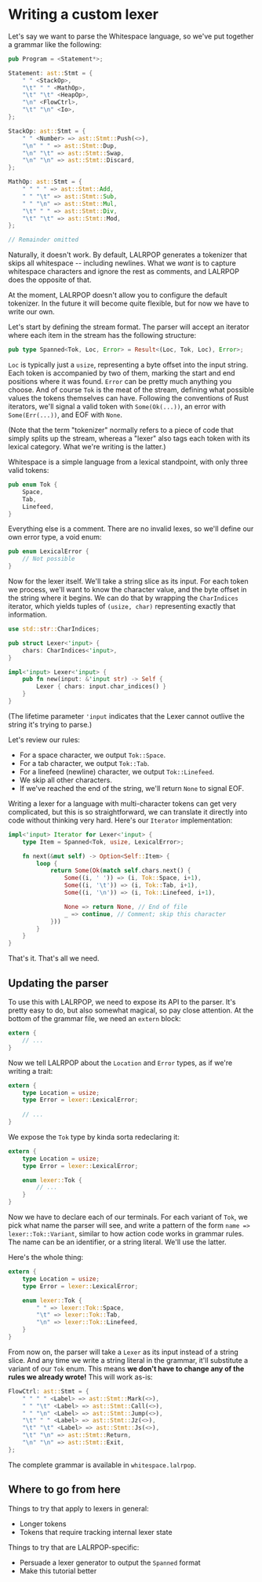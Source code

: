 # Writing a custom lexer

Let's say we want to parse the Whitespace language, so we've put together a grammar like the following:

```rust
pub Program = <Statement*>;

Statement: ast::Stmt = {
    " " <StackOp>,
    "\t" " " <MathOp>,
    "\t" "\t" <HeapOp>,
    "\n" <FlowCtrl>,
    "\t" "\n" <Io>,
};

StackOp: ast::Stmt = {
    " " <Number> => ast::Stmt::Push(<>),
    "\n" " " => ast::Stmt::Dup,
    "\n" "\t" => ast::Stmt::Swap,
    "\n" "\n" => ast::Stmt::Discard,
};

MathOp: ast::Stmt = {
    " " " " => ast::Stmt::Add,
    " " "\t" => ast::Stmt::Sub,
    " " "\n" => ast::Stmt::Mul,
    "\t" " " => ast::Stmt::Div,
    "\t" "\t" => ast::Stmt::Mod,
};

// Remainder omitted
```

Naturally, it doesn't work. By default, LALRPOP generates a tokenizer that skips all whitespace -- including newlines. What we *want* is to capture whitespace characters and ignore the rest as comments, and LALRPOP does the opposite of that.

At the moment, LALRPOP doesn't allow you to configure the default tokenizer. In the future it will become quite flexible, but for now we have to write our own.

Let's start by defining the stream format. The parser will accept an iterator where each item in the stream has the following structure:

```rust
pub type Spanned<Tok, Loc, Error> = Result<(Loc, Tok, Loc), Error>;
```

`Loc` is typically just a `usize`, representing a byte offset into the input string. Each token is accompanied by two of them, marking the start and end positions where it was found. `Error` can be pretty much anything you choose. And of course `Tok` is the meat of the stream, defining what possible values the tokens themselves can have. Following the conventions of Rust iterators, we'll signal a valid token with `Some(Ok(...))`, an error with `Some(Err(...))`, and EOF with `None`.

(Note that the term "tokenizer" normally refers to a piece of code that simply splits up the stream, whereas a "lexer" also tags each token with its lexical category. What we're writing is the latter.)

Whitespace is a simple language from a lexical standpoint, with only three valid tokens:

```rust
pub enum Tok {
    Space,
    Tab,
    Linefeed,
}
```

Everything else is a comment. There are no invalid lexes, so we'll define our own error type, a void enum:

```rust
pub enum LexicalError {
    // Not possible
}
```

Now for the lexer itself. We'll take a string slice as its input. For each token we process, we'll want to know the character value, and the byte offset in the string where it begins. We can do that by wrapping the `CharIndices` iterator, which yields tuples of `(usize, char)` representing exactly that information.

```rust
use std::str::CharIndices;

pub struct Lexer<'input> {
    chars: CharIndices<'input>,
}

impl<'input> Lexer<'input> {
    pub fn new(input: &'input str) -> Self {
        Lexer { chars: input.char_indices() }
    }
}
```

(The lifetime parameter `'input` indicates that the Lexer cannot outlive the string it's trying to parse.)

Let's review our rules:

- For a space character, we output `Tok::Space`.
- For a tab character, we output `Tok::Tab`.
- For a linefeed (newline) character, we output `Tok::Linefeed`.
- We skip all other characters.
- If we've reached the end of the string, we'll return `None` to signal EOF.

Writing a lexer for a language with multi-character tokens can get very complicated, but this is so straightforward, we can translate it directly into code without thinking very hard. Here's our `Iterator` implementation:

```rust
impl<'input> Iterator for Lexer<'input> {
    type Item = Spanned<Tok, usize, LexicalError>;

    fn next(&mut self) -> Option<Self::Item> {
        loop {
            return Some(Ok(match self.chars.next() {
                Some((i, ' ')) => (i, Tok::Space, i+1),
                Some((i, '\t')) => (i, Tok::Tab, i+1),
                Some((i, '\n')) => (i, Tok::Linefeed, i+1),

                None => return None, // End of file
                _ => continue, // Comment; skip this character
            }))
        }
    }
}
```

That's it. That's all we need.

## Updating the parser

To use this with LALRPOP, we need to expose its API to the parser. It's pretty easy to do, but also somewhat magical, so pay close attention. At the bottom of the grammar file, we need an `extern` block:

```rust
extern {
    // ...
}
```

Now we tell LALRPOP about the `Location` and `Error` types, as if we're writing a trait:

```rust
extern {
    type Location = usize;
    type Error = lexer::LexicalError;
    
    // ...
}
```

We expose the `Tok` type by kinda sorta redeclaring it:

```rust
extern {
    type Location = usize;
    type Error = lexer::LexicalError;

    enum lexer::Tok {
        // ...
    }
}
```

Now we have to declare each of our terminals. For each variant of `Tok`, we pick what name the parser will see, and write a pattern of the form `name => lexer::Tok::Variant`, similar to how action code works in grammar rules. The name can be an identifier, or a string literal. We'll use the latter.

Here's the whole thing:

```rust
extern {
    type Location = usize;
    type Error = lexer::LexicalError;

    enum lexer::Tok {
        " " => lexer::Tok::Space,
        "\t" => lexer::Tok::Tab,
        "\n" => lexer::Tok::Linefeed,
    }
}
```

From now on, the parser will take a `Lexer` as its input instead of a string slice. And any time we write a string literal in the grammar, it'll substitute a variant of our `Tok` enum. This means **we don't have to change any of the rules we already wrote!** This will work as-is:

```rust
FlowCtrl: ast::Stmt = {
    " " " " <Label> => ast::Stmt::Mark(<>),
    " " "\t" <Label> => ast::Stmt::Call(<>),
    " " "\n" <Label> => ast::Stmt::Jump(<>),
    "\t" " " <Label> => ast::Stmt::Jz(<>),
    "\t" "\t" <Label> => ast::Stmt::Js(<>),
    "\t" "\n" => ast::Stmt::Return,
    "\n" "\n" => ast::Stmt::Exit,
};
```

The complete grammar is available in `whitespace.lalrpop`.

## Where to go from here

Things to try that apply to lexers in general:

- Longer tokens
- Tokens that require tracking internal lexer state

Things to try that are LALRPOP-specific:

- Persuade a lexer generator to output the `Spanned` format
- Make this tutorial better
